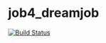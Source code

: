 # job4_dreamjob

[![Build Status](https://travis-ci.com/EvgeniyDanisevich/job4j_dreamjob.svg?branch=master)](https://travis-ci.com/EvgeniyDanisevich/job4j_dreamjob)
